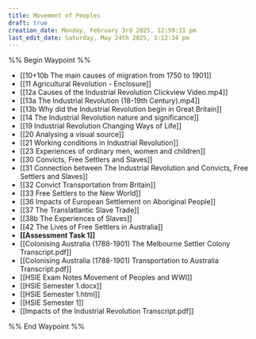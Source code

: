 ```yaml
---
title: Movement of Peoples
draft: true
creation_date: Monday, February 3rd 2025, 12:59:31 pm
last_edit_date: Saturday, May 24th 2025, 3:12:34 pm
---
```


%% Begin Waypoint %%
- [[10+10b The main causes of migration from 1750 to 1901]]
- [[11 Agricultural Revolution - Enclosure]]
- [[12a Causes of the Industrial Revolution Clickview Video.mp4]]
- [[13a The Industrial Revolution (18-19th Century).mp4]]
- [[13b Why did the Industrial Revolution begin in Great Britain]]
- [[14 The Industrial Revolution nature and significance]]
- [[19 Industrial Revolution Changing Ways of Life]]
- [[20 Analysing a visual source]]
- [[21 Working conditions in Industrial Revolution]]
- [[23 Experiences of ordinary men, women and children]]
- [[30 Convicts, Free Settlers and Slaves]]
- [[31 Connection between The Industrial Revolution and Convicts, Free Settlers and Slaves]]
- [[32 Convict Transportation from Britain]]
- [[33 Free Settlers to the New World]]
- [[36 Impacts of European Settlement on Aboriginal People]]
- [[37 The Translatlantic Slave Trade]]
- [[38b The Experiences of Slaves]]
- [[42 The Lives of Free Settlers in Australia]]
- **[[Assessment Task 1]]**
- [[Colonising Australia (1788-1901) The Melbourne Settler Colony Transcript.pdf]]
- [[Colonising Australia (1788-1901) Transportation to Australia Transcript.pdf]]
- [[HSIE Exam Notes Movement of Peoples and WWI]]
- [[HSIE Semester 1.docx]]
- [[HSIE Semester 1.html]]
- [[HSIE Semester 1]]
- [[Impacts of the Industrial Revolution Transcript.pdf]]

%% End Waypoint %%
